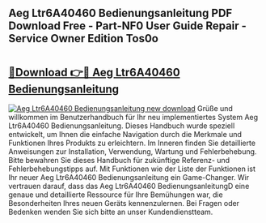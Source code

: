## Aeg Ltr6A40460 Bedienungsanleitung PDF Download Free - Part-NF0 User Guide Repair - Service Owner Edition Tos0o

# <h2><a href="http://df641ox.blite.top/?on=Aeg+Ltr6A40460+Bedienungsanleitung">🔗Download 👉🔴 Aeg Ltr6A40460 Bedienungsanleitung</a></h2>

[![Aeg Ltr6A40460 Bedienungsanleitung new download](https://i.imgur.com/lujVjoI.png)](http://df641ox.blite.top/?on=Aeg+Ltr6A40460+Bedienungsanleitung)
Grüße und willkommen im Benutzerhandbuch für Ihr neu implementiertes System Aeg Ltr6A40460 Bedienungsanleitung. Dieses Handbuch wurde speziell entwickelt, um Ihnen die einfache Navigation durch die Merkmale und Funktionen Ihres Produkts zu erleichtern. Im Inneren finden Sie detaillierte Anweisungen zur Installation, Verwendung, Wartung und Fehlerbehebung. Bitte bewahren Sie dieses Handbuch für zukünftige Referenz- und Fehlerbehebungstipps auf. Mit Funktionen wie der Liste der Funktionen ist Ihr neuer Aeg Ltr6A40460 Bedienungsanleitung ein Game-Changer. Wir vertrauen darauf, dass das Aeg Ltr6A40460 BedienungsanleitungD eine genaue und detaillierte Ressource für Ihre Bemühungen war, die Besonderheiten Ihres neuen Geräts kennenzulernen. Bei Fragen oder Bedenken wenden Sie sich bitte an unser Kundendienstteam.
